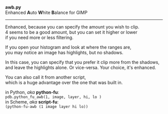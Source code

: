 **awb.py**  
Enhanced **A**uto **W**hite **B**alance for GIMP

---
Enhanced, because you can specify the amount you wish to clip.  
4 seems to be a good amount, but you can set it higher or lower  
if you need more or less filtering.  

If you open your histogram and look at where the ranges are,  
you may notice an image has highlights, but no shadows.  

In this case, you can specify that you prefer it clip more from the shadows,  
and leave the highlights alone. Or vice-versa.  Your choice, it's enhanced.  

You can also call it from another script,  
which is a huge advantage over the one that was built in.  

in Python, *aka* **python-fu**:  
`pdb.python_fu_awb(1, image, layer, hi, lo )`  
in Scheme, *aka* **script-fu**:  
`(python-fu-awb (1 image layer hi lo))`  
